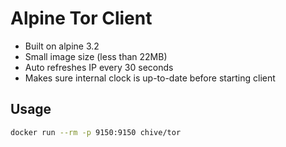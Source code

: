Alpine Tor Client
=================

- Built on alpine 3.2
- Small image size (less than 22MB)
- Auto refreshes IP every 30 seconds
- Makes sure internal clock is up-to-date before starting client


Usage
-----

```bash
docker run --rm -p 9150:9150 chive/tor
```
